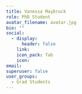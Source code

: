 ```yaml
---
title: Vanessa Maybruck
role: PhD Student
avatar_filename: avatar.jpg
bio: ""
social:
  - display:
      header: false
    link: 
    icon_pack: fab
    icon: 
email: 
superuser: false
user_groups:
  - Grad Students
---
```


